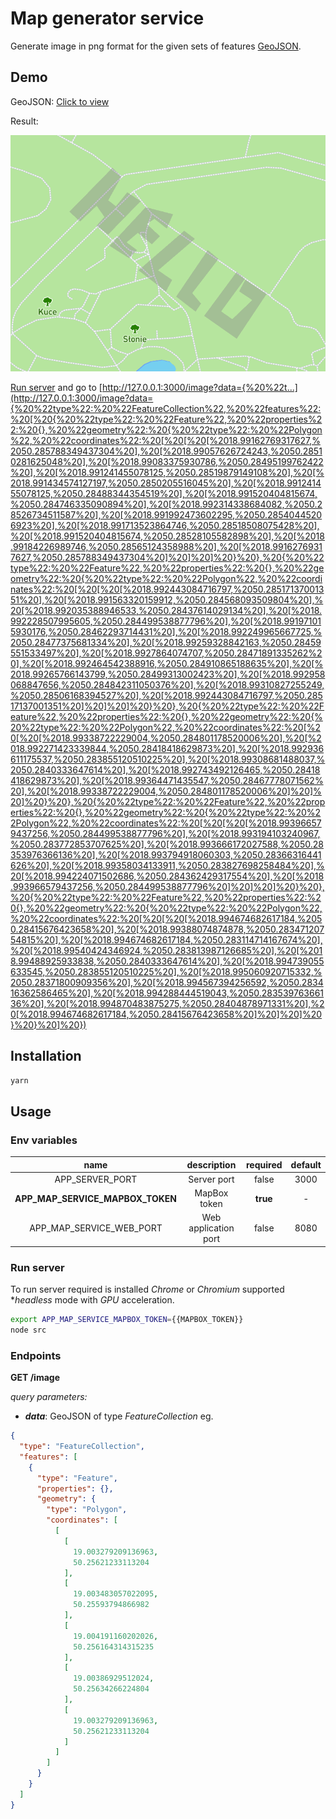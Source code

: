 # Map generator service

Generate image in png format for the given sets of features [GeoJSON](http://geojson.org/).

## Demo

GeoJSON: [Click to view](http://geojson.io/#id=gist:anonymous/bbd413e1dd96f85ef427cb4898cc6d5b&map=15/50.2852/18.9821)

Result: 

![Generated image](https://raw.githubusercontent.com/jakub-gawlas/map-generator-service/master/generated-image.png)

[Run server](#run-server) and go to [http://127.0.0.1:3000/image?data={%20%22t...](http://127.0.0.1:3000/image?data={%20%22type%22:%20%22FeatureCollection%22,%20%22features%22:%20[%20{%20%22type%22:%20%22Feature%22,%20%22properties%22:%20{},%20%22geometry%22:%20{%20%22type%22:%20%22Polygon%22,%20%22coordinates%22:%20[%20[%20[%2018.99162769317627,%2050.285788349437304%20],%20[%2018.99057626724243,%2050.28510281625048%20],%20[%2018.99083375930786,%2050.28495199762422%20],%20[%2018.991241455078125,%2050.28519879149108%20],%20[%2018.991434574127197,%2050.2850205516045%20],%20[%2018.991241455078125,%2050.28488344354519%20],%20[%2018.991520404815674,%2050.284746335090894%20],%20[%2018.992314338684082,%2050.28526734511587%20],%20[%2018.991992473602295,%2050.28540445206923%20],%20[%2018.991713523864746,%2050.28518508075428%20],%20[%2018.991520404815674,%2050.28528105582898%20],%20[%2018.99184226989746,%2050.28565124358988%20],%20[%2018.99162769317627,%2050.285788349437304%20]%20]%20]%20}%20},%20{%20%22type%22:%20%22Feature%22,%20%22properties%22:%20{},%20%22geometry%22:%20{%20%22type%22:%20%22Polygon%22,%20%22coordinates%22:%20[%20[%20[%2018.992443084716797,%2050.28517137001351%20],%20[%2018.991563320159912,%2050.284568093509804%20],%20[%2018.992035388946533,%2050.28437614029134%20],%20[%2018.992228507995605,%2050.284499538877796%20],%20[%2018.991971015930176,%2050.28462293714431%20],%20[%2018.992249965667725,%2050.28477375681334%20],%20[%2018.99259328842163,%2050.28459551533497%20],%20[%2018.9927864074707,%2050.28471891335262%20],%20[%2018.992464542388916,%2050.284910865188635%20],%20[%2018.99265766143799,%2050.28499313002423%20],%20[%2018.992958068847656,%2050.284842311050376%20],%20[%2018.99310827255249,%2050.28506168394527%20],%20[%2018.992443084716797,%2050.28517137001351%20]%20]%20]%20}%20},%20{%20%22type%22:%20%22Feature%22,%20%22properties%22:%20{},%20%22geometry%22:%20{%20%22type%22:%20%22Polygon%22,%20%22coordinates%22:%20[%20[%20[%2018.99338722229004,%2050.284801178520006%20],%20[%2018.992271423339844,%2050.28418418629873%20],%20[%2018.992936611175537,%2050.283855120510225%20],%20[%2018.99308681488037,%2050.2840333647614%20],%20[%2018.992743492126465,%2050.28418418629873%20],%20[%2018.99364471435547,%2050.28467778071562%20],%20[%2018.99338722229004,%2050.284801178520006%20]%20]%20]%20}%20},%20{%20%22type%22:%20%22Feature%22,%20%22properties%22:%20{},%20%22geometry%22:%20{%20%22type%22:%20%22Polygon%22,%20%22coordinates%22:%20[%20[%20[%2018.993966579437256,%2050.284499538877796%20],%20[%2018.993194103240967,%2050.283772853707625%20],%20[%2018.993666172027588,%2050.28353976366136%20],%20[%2018.993794918060303,%2050.28366316441626%20],%20[%2018.99358034133911,%2050.283827698258484%20],%20[%2018.994224071502686,%2050.284362429317554%20],%20[%2018.993966579437256,%2050.284499538877796%20]%20]%20]%20}%20},%20{%20%22type%22:%20%22Feature%22,%20%22properties%22:%20{},%20%22geometry%22:%20{%20%22type%22:%20%22Polygon%22,%20%22coordinates%22:%20[%20[%20[%2018.994674682617184,%2050.28415676423658%20],%20[%2018.99388074874878,%2050.28347120754815%20],%20[%2018.994674682617184,%2050.283114714167674%20],%20[%2018.99540424346924,%2050.283813987126685%20],%20[%2018.99488925933838,%2050.2840333647614%20],%20[%2018.994739055633545,%2050.283855120510225%20],%20[%2018.995060920715332,%2050.28371800909356%20],%20[%2018.994567394256592,%2050.283416362586465%20],%20[%2018.994288444519043,%2050.28353976366136%20],%20[%2018.994870483875275,%2050.28404878971331%20],%20[%2018.994674682617184,%2050.28415676423658%20]%20]%20]%20}%20}%20]%20})

## Installation
```bash
yarn
```

## Usage

### Env variables

| name | description | required | default |
|:------:|:-------------:|:----------:|:---------:|
| APP_SERVER_PORT | Server port | false | 3000 |
| **APP_MAP_SERVICE_MAPBOX_TOKEN** | MapBox token | **true** | - |
| APP_MAP_SERVICE_WEB_PORT | Web application port | false | 8080 |

### Run server

To run server required is installed *Chrome* or *Chromium* supported **headless* mode with *GPU* acceleration.

```bash
export APP_MAP_SERVICE_MAPBOX_TOKEN={{MAPBOX_TOKEN}}
node src
```

### Endpoints
**GET /image**

*query parameters:*
- ***data***: GeoJSON of type *FeatureCollection*
eg.
```geojson
{
  "type": "FeatureCollection",
  "features": [
    {
      "type": "Feature",
      "properties": {},
      "geometry": {
        "type": "Polygon",
        "coordinates": [
          [
            [
              19.003279209136963,
              50.25621233113204
            ],
            [
              19.003483057022095,
              50.25593794866982
            ],
            [
              19.004191160202026,
              50.256164314315235
            ],
            [
              19.00386929512024,
              50.25634266224804
            ],
            [
              19.003279209136963,
              50.25621233113204
            ]
          ]
        ]
      }
    }
  ]
}
```

